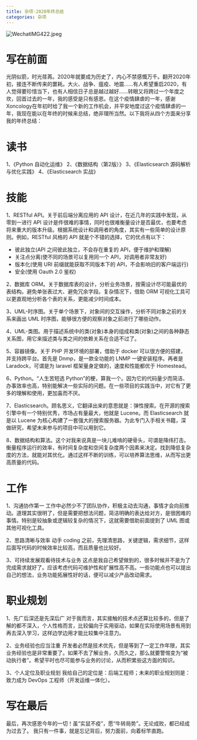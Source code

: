 ```yaml
---
title: 杂项-2020年终总结
categories: 杂项
---
```


![WechatIMG422.jpeg](https://upload-images.jianshu.io/upload_images/15325592-bb39a2f5dba70508.jpeg?imageMogr2/auto-orient/strip%7CimageView2/2/w/1240)
<!-- more -->

# 写在前面

光阴似箭，时光荏苒。2020年就要成为历史了，内心不禁感慨万千。翻开2020年初，接连不断传来的噩耗。大火、战争、瘟疫、地震......有人希望重启2020，有人觉得要珍惜当下，也有人相信日子总是越过越好......转眼又将跨过一个年度之坎，回首过去的一年，我的感受是只有感恩。在这个疫情肆虐的一年，感谢Xoncology在年初时给了我一个新的工作机会，并平安地度过这个疫情肆虐的一年，我现在能以在年终的时候来总结，绝非理所当然。以下我将从四个方面来分享我的年终总结：

# 读书

1、《Python 自动化运维》
2、《数据结构（第2版）》
3、《Elasticsearch 源码解析与优化实践》
4、《Elasticsearch 实战》

# 技能

1、RESTful API。关于前后端分离应用的 API 设计，在近几年的实践中发现，从零到一进行 API 设计是件很难的事情，同时也很难衡量设计是否最优，也要考虑将来重大的版本升级。根据系统设计和调用者的角度，其实有一些简单的设计原则。例如，RESTful 风格的 API 就是个不错的选择，它的优点有以下：
- 彼此独立(API 之间彼此独立，不会存在重复的 API，便于维护和理解)
- 关注点分离(使不同的场景可以复用同一个 API，对调用者非常友好)
- 版本化(使用 URI 前缀就能获取不同版本下的 API，不会影响旧的客户端运行)
- 安全(使用 Oauth 2.0 鉴权)

2、数据库 ORM。关于数据库表的设计，分析业务场景，按需设计尽可能最优的表结构。避免单张表过大、避免冗余字段。复杂情况下，借助 ORM 可视化工具可以更直观地分析各个表的关系，更能减少时间成本。

3、UML-时序图。关于单个场景下，对象间的交互操作，分析不同对象之前的关系来画出 UML 时序图，能够很方便的观察对象之前进行了哪些动作。

4、UML-类图。用于描述系统中的类(对象)本身的组成和类(对象)之间的各种静态关系图，用它来描述类与类之间的依赖关系在合适不过了。

5、容器镜像。关于 PHP 开发环境的部署，借助于 docker 可以很方便的搭建，并支持跨平台。首先是 Dnmp，是一款全功能的 LNMP 一键安装程序。再者是 Laradock，可谓是为 laravel 框架量身定做的，速度和性能都优于 Homestead。

6、Python。“人生苦短选 Python”的梗，算我一个。因为它的代码量少而简洁、办事效率也高，特别能解决一些实际的问题。在一些项目的实践当中，对它有了更多的理解和使用，更加喜而不厌。

7、Elasticsearch。顾名思义，它翻译出来的意思就是：弹性搜索。在开源的搜索引擎中有一个特别优秀，市场占有量最大，他就是 Lucene。而 Elasticsearch 就是以 Lucene 为核心构建了一套强大的搜索服务器。为此专门入手相关书籍，深做研究，希望未来参与的项目中可以用到它。

8、数据结构和算法。这个对我来说真是一块儿难啃的硬骨头，可谓是降纬打击。衡量程序运行的效率，有时间复杂度和空间复杂度两个因素来决定。找到降低复杂度的方法，就能对其优化。通过这样不断的训练，可以培养算法思维，从而写出更高质量的代码。

# 工作

1、沟通协作第一
工作中必然少不了团队协作，积极主动去沟通，事情才会向前推动。道理其实很明了，但是需要把想法问题，简洁明确的表达给对方，是很困难的事情。特别是较抽象或逻辑较复杂的情况下，这就需要借助前面提到了 UML 图或其他可视化工具。

2、思路清晰与效率
动手 coding 之前，先理清思路，关键逻辑，需求细节，这样后面写代码的时候效率比较高，而且质量也比较好。

3、可持续发展观看待技术与业务
这点是我自己希望做到的，很多时候并不是为了完成需求就好了。应该考虑代码可维护性和扩展性高不高。一些功能点也可以提出自己的想法，业务功能拓展性好的话，便可以减少产品改动需求。

# 职业规划

1、先广后深还是先深后广
对于我而言，其实接触的技术点还算比较多的，但是了解的都不深入，个人性格而言，比较偏向于实用驱动，如果在实际使用场景有用到再去深入学习，这样边学边用才能比较集中注意力。

2、业务经验也应当注重
开发者必然是技术优先，但是等到了一定工作年限，其实业务经验也是非常重要了。如果不去了解业务，久而久之，那么就要警惕变为“被动执行者”。希望平时也尽可能参与业务的讨论，从而积累些这方面的知识。

3、个人定位及职业规划
我给自己的定位是：后端工程师；未来的职业规划则是：致力成为 DevOps 工程师（开发运维一体化）。

# 写在最后

最后，再次感恩今年的一切！虽“实鼠不疫”，愿“牛转局势”。无论成败，都已经成为过去了。 我只有一件事，就是忘记背后，努力面前，向着标竿直跑。




